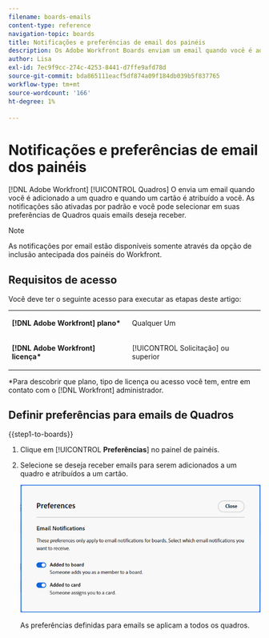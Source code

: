 ```yaml
---
filename: boards-emails
content-type: reference
navigation-topic: boards
title: Notificações e preferências de email dos painéis
description: Os Adobe Workfront Boards enviam um email quando você é adicionado a um quadro e quando um cartão é atribuído a você.
author: Lisa
exl-id: 7ec9f9cc-274c-4253-8441-d7ffe9afd78d
source-git-commit: bda865111eacf5df874a09f184db039b5f837765
workflow-type: tm+mt
source-wordcount: '166'
ht-degree: 1%

---
```


# Notificações e preferências de email dos painéis

[!DNL Adobe Workfront] [!UICONTROL Quadros] O envia um email quando você é adicionado a um quadro e quando um cartão é atribuído a você. As notificações são ativadas por padrão e você pode selecionar em suas preferências de Quadros quais emails deseja receber.

>[!NOTE]
>
>As notificações por email estão disponíveis somente através da opção de inclusão antecipada dos painéis do Workfront.

## Requisitos de acesso

Você deve ter o seguinte acesso para executar as etapas deste artigo:

<table style="table-layout:auto"> 
 <col> 
 </col> 
 <col> 
 </col> 
 <tbody> 
  <tr> 
   <td role="rowheader"><strong>[!DNL Adobe Workfront] plano*</strong></td> 
   <td> <p>Qualquer Um</p> </td> 
  </tr> 
  <tr> 
   <td role="rowheader"><strong>[!DNL Adobe Workfront] licença*</strong></td> 
   <td> <p>[!UICONTROL Solicitação] ou superior</p> </td> 
  </tr> 
 </tbody> 
</table>

&#42;Para descobrir que plano, tipo de licença ou acesso você tem, entre em contato com o [!DNL Workfront] administrador.

## Definir preferências para emails de Quadros

{{step1-to-boards}}

1. Clique em [!UICONTROL **Preferências**] no painel de painéis.
1. Selecione se deseja receber emails para serem adicionados a um quadro e atribuídos a um cartão.

   ![Preferências de email dos painéis](assets/boards-email-preferences.png)

   As preferências definidas para emails se aplicam a todos os quadros.

<!--

<div class="preview">

## Set the dark mode preference

>[!NOTE]
>
>If your organization's instance of Workfront has been onboarded to the Adobe Unified Experience, you can enable dark theme formatting for all of Adobe Experience Cloud through your preferences menu (your profile picture), and you will not see a separate dark mode option for Workfront Boards. For more information, see [Adobe Unified Experience for Workfront](/help/quicksilver/workfront-basics/navigate-workfront/workfront-navigation/adobe-unified-experience.md).

{{step1-to-boards}}

1. Click [!UICONTROL **Preferences**] on the boards dashboard.
1. In the Themes area, enable or disable Dark mode.

   The preference you set for dark mode applies to all of your boards and workstreams, and the dashboard.

</div>

-->